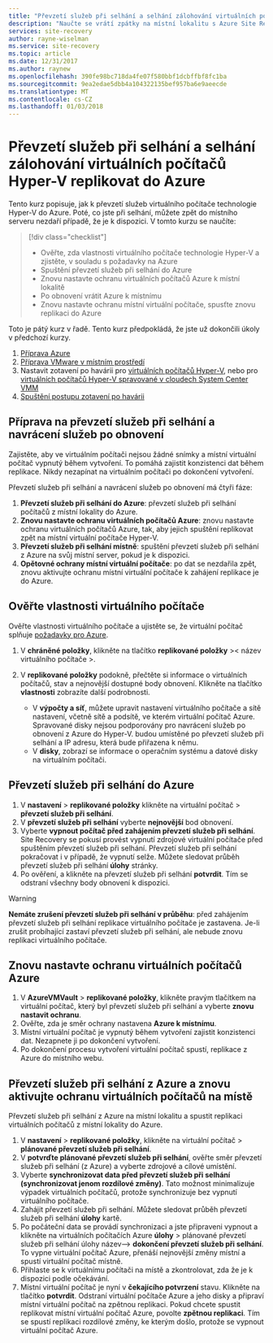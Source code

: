 ```yaml
---
title: "Převzetí služeb při selhání a selhání zálohování virtuálních počítačů Hyper-V replikovat do Azure pomocí Site Recovery | Microsoft Docs"
description: "Naučte se vrátí zpátky na místní lokalitu s Azure Site Recovery a selhání virtuálních počítačů Hyper-V do Azure"
services: site-recovery
author: rayne-wiselman
ms.service: site-recovery
ms.topic: article
ms.date: 12/31/2017
ms.author: raynew
ms.openlocfilehash: 390fe98bc718da4fe07f580bbf1dcbffbf8fc1ba
ms.sourcegitcommit: 9ea2edae5dbb4a104322135bef957ba6e9aeecde
ms.translationtype: MT
ms.contentlocale: cs-CZ
ms.lasthandoff: 01/03/2018
---
```

# <a name="fail-over-and-fail-back-hyper-v-vms-replicated-to-azure"></a>Převzetí služeb při selhání a selhání zálohování virtuálních počítačů Hyper-V replikovat do Azure

Tento kurz popisuje, jak k převzetí služeb virtuálního počítače technologie Hyper-V do Azure. Poté, co jste při selhání, můžete zpět do místního serveru nezdaří případě, že je k dispozici. V tomto kurzu se naučíte:

> [!div class="checklist"]
> * Ověřte, zda vlastnosti virtuálního počítače technologie Hyper-V a zjistěte, v souladu s požadavky na Azure
> * Spuštění převzetí služeb při selhání do Azure
> * Znovu nastavte ochranu virtuálních počítačů Azure k místní lokalitě
> * Po obnovení vrátit Azure k místnímu
> * Znovu nastavte ochranu místní virtuální počítače, spusťte znovu replikaci do Azure

Toto je pátý kurz v řadě. Tento kurz předpokládá, že jste už dokončili úkoly v předchozí kurzy.

1. [Příprava Azure](tutorial-prepare-azure.md)
2. [Příprava VMware v místním prostředí](tutorial-prepare-on-premises-hyper-v.md)
3. Nastavit zotavení po havárii pro [virtuálních počítačů Hyper-V](tutorial-hyper-v-to-azure.md), nebo pro [virtuálních počítačů Hyper-V spravované v cloudech System Center VMM](tutorial-hyper-v-vmm-to-azure.md)
4. [Spuštění postupu zotavení po havárii](tutorial-dr-drill-azure.md)

## <a name="prepare-for-failover-and-failback"></a>Příprava na převzetí služeb při selhání a navrácení služeb po obnovení

Zajistěte, aby ve virtuálním počítači nejsou žádné snímky a místní virtuální počítač vypnutý během vytvoření. To pomáhá zajistit konzistenci dat během replikace. Nikdy nezapínat na virtuálním počítači po dokončení vytvoření. 

Převzetí služeb při selhání a navrácení služeb po obnovení má čtyři fáze:

1. **Převzetí služeb při selhání do Azure**: převzetí služeb při selhání počítačů z místní lokality do Azure.
2. **Znovu nastavte ochranu virtuálních počítačů Azure**: znovu nastavte ochranu virtuálních počítačů Azure, tak, aby jejich spuštění replikovat zpět na místní virtuální počítače Hyper-V.
3. **Převzetí služeb při selhání místně**: spuštění převzetí služeb při selhání z Azure na svůj místní server, pokud je k dispozici.
4. **Opětovné ochrany místní virtuální počítače**: po dat se nezdařila zpět, znovu aktivujte ochranu místní virtuální počítače k zahájení replikace je do Azure.

## <a name="verify-vm-properties"></a>Ověřte vlastnosti virtuálního počítače

Ověřte vlastnosti virtuálního počítače a ujistěte se, že virtuální počítač splňuje [požadavky pro Azure](site-recovery-support-matrix-to-azure.md#failed-over-azure-vm-requirements).

1. V **chráněné položky**, klikněte na tlačítko **replikované položky** >< název virtuálního počítače >.

2. V **replikované položky** podokně, přečtěte si informace o virtuálních počítačů, stav a nejnovější dostupné body obnovení. Klikněte na tlačítko **vlastnosti** zobrazíte další podrobnosti.
     - V **výpočty a síť**, můžete upravit nastavení virtuálního počítače a sítě nastavení, včetně sítě a podsítě, ve kterém virtuální počítač Azure. Spravované disky nejsou podporovány pro navrácení služeb po obnovení z Azure do Hyper-V.
   budou umístěné po převzetí služeb při selhání a IP adresu, která bude přiřazena k němu.
    - V **disky**, zobrazí se informace o operačním systému a datové disky na virtuálním počítači.

## <a name="fail-over-to-azure"></a>Převzetí služeb při selhání do Azure

1. V **nastavení** > **replikované položky** klikněte na virtuální počítač > **převzetí služeb při selhání**.
2. V **převzetí služeb při selhání** vyberte **nejnovější** bod obnovení. 
3. Vyberte **vypnout počítač před zahájením převzetí služeb při selhání**. Site Recovery se pokusí provést vypnutí zdrojové virtuální počítače před spuštěním převzetí služeb při selhání. Převzetí služeb při selhání pokračovat i v případě, že vypnutí selže. Můžete sledovat průběh převzetí služeb při selhání **úlohy** stránky.
4. Po ověření, a klikněte na převzetí služeb při selhání **potvrdit**. Tím se odstraní všechny body obnovení k dispozici.

> [!WARNING]
> **Nemáte zrušení převzetí služeb při selhání v průběhu**: před zahájením převzetí služeb při selhání replikace virtuálního počítače je zastavena. Je-li zrušit probíhající zastaví převzetí služeb při selhání, ale nebude znovu replikaci virtuálního počítače.

## <a name="reprotect-azure-vms"></a>Znovu nastavte ochranu virtuálních počítačů Azure

1. V **AzureVMVault** > **replikované položky**, klikněte pravým tlačítkem na virtuální počítač, který byl převzetí služeb při selhání a vyberte **znovu nastavit ochranu**.
2. Ověřte, zda je směr ochrany nastavena **Azure k místnímu**.
3. Místní virtuální počítač je vypnutý během vytvoření zajistit konzistenci dat. Nezapnete ji po dokončení vytvoření.
4. Po dokončení procesu vytvoření virtuální počítač spustí, replikace z Azure do místního webu.



## <a name="fail-over-from-azure-and-reprotect-the-on-premises-vm"></a>Převzetí služeb při selhání z Azure a znovu aktivujte ochranu virtuálních počítačů na místě

Převzetí služeb při selhání z Azure na místní lokalitu a spustit replikaci virtuálních počítačů z místní lokality do Azure.

1. V **nastavení** > **replikované položky**, klikněte na virtuální počítač > **plánované převzetí služeb při selhání**.
2. V **potvrďte plánované převzetí služeb při selhání**, ověřte směr převzetí služeb při selhání (z Azure) a vyberte zdrojové a cílové umístění.
3. Vyberte **synchronizovat data před převzetí služeb při selhání (synchronizovat jenom rozdílové změny)**. Tato možnost minimalizuje výpadek virtuálních počítačů, protože synchronizuje bez vypnutí virtuálního počítače.
4. Zahájit převzetí služeb při selhání. Můžete sledovat průběh převzetí služeb při selhání **úlohy** kartě.
5. Po počáteční data se provádí synchronizaci a jste připraveni vypnout a klikněte na virtuálních počítačích Azure **úlohy** > plánované převzetí služeb při selhání úlohy název--> **dokončení převzetí služeb při selhání**. To vypne virtuální počítač Azure, přenáší nejnovější změny místní a spustí virtuální počítač místně.
6. Přihlaste se k virtuálnímu počítači na místě a zkontrolovat, zda že je k dispozici podle očekávání.
7. Místní virtuální počítač je nyní v **čekajícího potvrzení** stavu. Klikněte na tlačítko **potvrdit**. Odstraní virtuální počítače Azure a jeho disky a připraví místní virtuální počítač na zpětnou replikaci.
Pokud chcete spustit replikovat místní virtuální počítač Azure, povolte **zpětnou replikaci**. Tím se spustí replikaci rozdílové změny, ke kterým došlo, protože se vypnout virtuální počítač Azure.  
